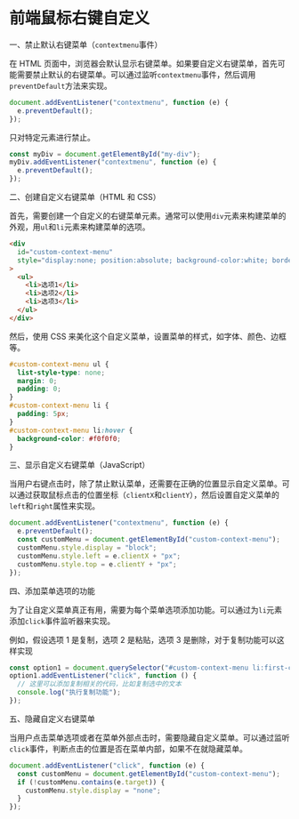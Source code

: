 # 前端鼠标右键自定义

一、禁止默认右键菜单（`contextmenu`事件）

在 HTML 页面中，浏览器会默认显示右键菜单。如果要自定义右键菜单，首先可能需要禁止默认的右键菜单。可以通过监听`contextmenu`事件，然后调用`preventDefault`方法来实现。

```javascript
document.addEventListener("contextmenu", function (e) {
  e.preventDefault();
});
```

只对特定元素进行禁止。

```javascript
const myDiv = document.getElementById("my-div");
myDiv.addEventListener("contextmenu", function (e) {
  e.preventDefault();
});
```

二、创建自定义右键菜单（HTML 和 CSS）

首先，需要创建一个自定义的右键菜单元素。通常可以使用`div`元素来构建菜单的外观，用`ul`和`li`元素来构建菜单的选项。

```html
<div
  id="custom-context-menu"
  style="display:none; position:absolute; background-color:white; border:1px solid gray; padding:5px;"
>
  <ul>
    <li>选项1</li>
    <li>选项2</li>
    <li>选项3</li>
  </ul>
</div>
```

然后，使用 CSS 来美化这个自定义菜单，设置菜单的样式，如字体、颜色、边框等。

```css
#custom-context-menu ul {
  list-style-type: none;
  margin: 0;
  padding: 0;
}
#custom-context-menu li {
  padding: 5px;
}
#custom-context-menu li:hover {
  background-color: #f0f0f0;
}
```

三、显示自定义右键菜单（JavaScript）

当用户右键点击时，除了禁止默认菜单，还需要在正确的位置显示自定义菜单。可以通过获取鼠标点击的位置坐标（`clientX`和`clientY`），然后设置自定义菜单的`left`和`right`属性来实现。

```javascript
document.addEventListener("contextmenu", function (e) {
  e.preventDefault();
  const customMenu = document.getElementById("custom-context-menu");
  customMenu.style.display = "block";
  customMenu.style.left = e.clientX + "px";
  customMenu.style.top = e.clientY + "px";
});
```

四、添加菜单选项的功能

为了让自定义菜单真正有用，需要为每个菜单选项添加功能。可以通过为`li`元素添加`click`事件监听器来实现。

例如，假设选项 1 是复制，选项 2 是粘贴，选项 3 是删除，对于复制功能可以这样实现

```javascript
const option1 = document.querySelector("#custom-context-menu li:first-child");
option1.addEventListener("click", function () {
  // 这里可以添加复制相关的代码，比如复制选中的文本
  console.log("执行复制功能");
});
```

五、隐藏自定义右键菜单

当用户点击菜单选项或者在菜单外部点击时，需要隐藏自定义菜单。可以通过监听`click`事件，判断点击的位置是否在菜单内部，如果不在就隐藏菜单。

```javascript
document.addEventListener("click", function (e) {
  const customMenu = document.getElementById("custom-context-menu");
  if (!customMenu.contains(e.target)) {
    customMenu.style.display = "none";
  }
});
```
